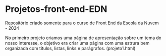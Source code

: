 # Projetos-front-end-EDN
Repositório criado somente para o curso de Front End da Escola da Nuvem - 2024

No primeiro projeto criamos uma página de apresentação sobre um tema do nosso interesse,
o objetivo era criar uma página com uma estrura bem organizada com títulos, listas, links e parágrafos. (projeto1.html)